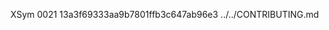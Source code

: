 XSym
0021
13a3f69333aa9b7801ffb3c647ab96e3
../../CONTRIBUTING.md
                                                                                                                                                                                                                                                                                                                                                                                                                                                                                                                                                                                                                                                                                                                                                                                                                                                                                                                                                                                                                                          